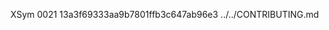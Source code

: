 XSym
0021
13a3f69333aa9b7801ffb3c647ab96e3
../../CONTRIBUTING.md
                                                                                                                                                                                                                                                                                                                                                                                                                                                                                                                                                                                                                                                                                                                                                                                                                                                                                                                                                                                                                                          